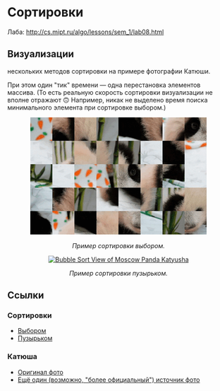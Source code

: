 # Сортировки

Лаба: http://cs.mipt.ru/algo/lessons/sem_1/lab08.html


## Визуализации

нескольких методов сортировки на примере фотографии Катюши.

При этом один "тик" времени — одна перестановка элементов массива. (То есть реальную скорость сортировки визуализации не вполне отражают 🙃 Например, никак не выделено время поиска минимального элемента при сортировке выбором.)

<p align="center">
   <a href="https://media.giphy.com/media/v1.Y2lkPTc5MGI3NjExcm1yMng2ZDhlcnh2ZHIyb3AweDFrejUxejE3enQzc29zeW0za2o1eiZlcD12MV9pbnRlcm5hbF9naWZfYnlfaWQmY3Q9Zw/Mg4bypRO7CsKP80o35/giphy.gif">
     <img src="./images/gif/panda_selection_50_lossy_35_width_400.gif" alt="Selection Sort View of Moscow Panda Katyusha" title="Katyusha & Selection Sort" />
   </a>
</p>
<p align="center">
  <em>Пример сортировки выбором.</em>
</p>

<p align="center">
   <a href="https://media.giphy.com/media/v1.Y2lkPTc5MGI3NjExd21zM2JmN2k2ZHYxaGFsdzhhdWJidGw5N2wzZTVuZzhvMzUxZXB0ZCZlcD12MV9pbnRlcm5hbF9naWZfYnlfaWQmY3Q9Zw/h5IwFP1c4TBUE0W1Fd/giphy-downsized-large.gif">
     <img src="./images/gif/panda_bubble_50_lossy_35_width_400.gif" alt="Bubble Sort View of Moscow Panda Katyusha" title="Katyusha & Bubble Sort" />
   </a>
</p>
<p align="center">
  <em>Пример сортировки пузырьком.</em>
</p>


## Ссылки

### Сортировки

* [Выбором](http://cs.mipt.ru/algo/lessons/sem_1/lab08.html#c)
* [Пузырьком](http://cs.mipt.ru/algo/lessons/sem_1/lab08.html#section-3)

### Катюша

* [Оригинал фото](https://caoinform.moscow/wp-content/uploads/sites/38/2024/01/030124-web-00005.jpg)
* [Ещё один (возможно, "более официальный") источник фото](https://www.mskagency.ru/materials/3349843)
